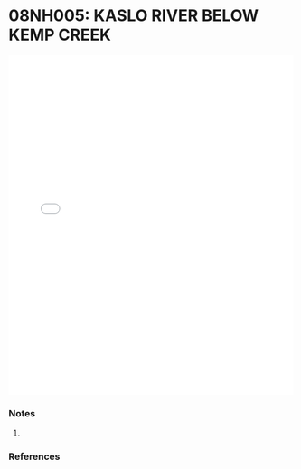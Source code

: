 # 08NH005: KASLO RIVER BELOW KEMP CREEK

<iframe src="/distribution_estimation/_static/stations/08NH005_fdc.html" width="100%" height="600" frameborder="0"></iframe>

### Notes
1. 

### References

